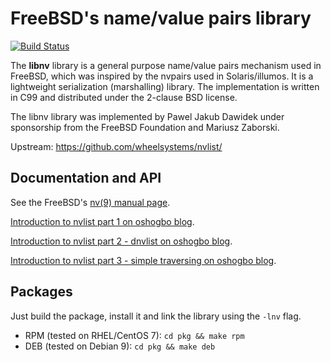 # FreeBSD's name/value pairs library

[![Build Status](https://travis-ci.org/wheelsystems/nvlist.svg?branch=master)](https://travis-ci.org/wheelsystems/nvlist)

The **libnv** library is a general purpose name/value pairs mechanism used
in FreeBSD, which was inspired by the nvpairs used in Solaris/illumos.
It is a lightweight serialization (marshalling) library.  The implementation
is written in C99 and distributed under the 2-clause BSD license.

The libnv library was implemented by Pawel Jakub Dawidek under sponsorship
from the FreeBSD Foundation and Mariusz Zaborski.

Upstream: https://github.com/wheelsystems/nvlist/

## Documentation and API

See the FreeBSD's [nv(9) manual page](https://www.freebsd.org/cgi/man.cgi?query=nvlist&apropos=0&sektion=0&manpath=FreeBSD+12-current&arch=default&format=html).

[Introduction to nvlist part 1 on oshogbo blog](http://oshogbo.vexillium.org/blog/42/).

[Introduction to nvlist part 2 - dnvlist on oshogbo blog](http://oshogbo.vexillium.org/blog/43/).

[Introduction to nvlist part 3 - simple traversing on oshogbo blog](http://oshogbo.vexillium.org/blog/45/).

## Packages

Just build the package, install it and link the library using the `-lnv` flag.
* RPM (tested on RHEL/CentOS 7): `cd pkg && make rpm`
* DEB (tested on Debian 9): `cd pkg && make deb`
